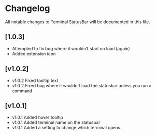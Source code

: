 # Changelog

All notable changes to Terminal StatusBar will be documented in this file.

## [1.0.3]
- Attempted to fix bug where it wouldn't start on load (again)
- Added extension icon

## [v1.0.2]
- v1.0.2 Fixed tooltip text
- v1.0.2 Fixed bug where it wouldn't load the statusbar unless you run a command

## [v1.0.1]

- v1.0.1 Added hover tooltip
- v1.0.1 Added terminal name on the statusbar
- v1.0.1 Added a setting to change which terminal opens